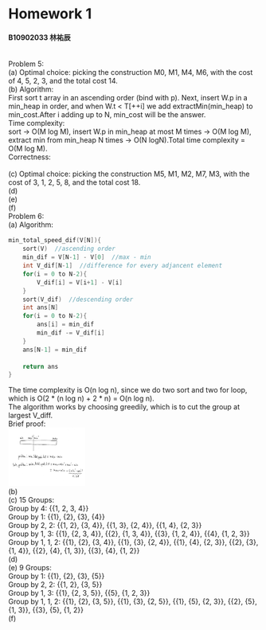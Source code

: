 # Homework 1
#### B10902033 林祐辰
<br>
Problem 5:<br>
(a) Optimal choice: picking the construction M0, M1, M4, M6, with the cost of 4, 5, 2, 3, and the total cost 14.
<br>
(b) Algorithm:<br>
First sort t array in an ascending order (bind with p). Next, insert W.p in a min_heap in order, and when W.t < T[++i] we add extractMin(min_heap) to min_cost.After i adding up to N, min_cost will be the answer.<br>
Time complexity:<br>
sort -> O(M log M), insert W.p in min_heap at most M times -> O(M log M), extract min from min_heap N times -> O(N logN).Total time complexity = O(M log M).<br>
Correctness:<br>

<br>
(c) Optimal choice: picking the construction M5, M1, M2, M7, M3, with the cost of 3, 1, 2, 5, 8, and the total cost 18.
<br>
(d)

<br>
(e)

<br>
(f)

<br>
Problem 6:<br>
(a) Algorithm:<br>

```C
min_total_speed_dif(V[N]){
    sort(V)  //ascending order
    min_dif = V[N-1] - V[0]  //max - min
    int V_dif[N-1]  //difference for every adjancent element
    for(i = 0 to N-2){
        V_dif[i] = V[i+1] - V[i]
    }
    sort(V_dif)  //descending order
    int ans[N]
    for(i = 0 to N-2){
        ans[i] = min_dif
        min_dif -= V_dif[i]
    }
    ans[N-1] = min_dif

    return ans
}
```
The time complexity is O(n log n), since we do two sort and two for loop, which is O(2 * (n log n) + 2 * n) = O(n log n).<br>
The algorithm works by choosing greedily, which is to cut the group at largest V_diff.<br>
Brief proof:<br>
<img src="./ada_4.jpg" style="zoom:15%" /><br>
(b)
<br>
(c) 15 Groups:<br>
Group by 4: {{1, 2, 3, 4}}<br>
Group by 1: {{1}, {2}, {3}, {4}}<br>
Group by 2, 2: {{1, 2}, {3, 4}}, {{1, 3}, {2, 4}}, {{1, 4}, {2, 3}}<br>
Group by 1, 3: {{1}, {2, 3, 4}}, {{2}, {1, 3, 4}}, {{3}, {1, 2, 4}}, {{4}, {1, 2, 3}}<br>
Group by 1, 1, 2: {{1}, {2}, {3, 4}}, {{1}, {3}, {2, 4}}, {{1}, {4}, {2, 3}}, {{2}, {3}, {1, 4}}, {{2}, {4}, {1, 3}}, {{3}, {4}, {1, 2}}
<br>
(d)
<br>
(e) 9 Groups:<br>
Group by 1: {{1}, {2}, {3}, {5}}<br>
Group by 2, 2: {{1, 2}, {3, 5}}<br>
Group by 1, 3: {{1}, {2, 3, 5}}, {{5}, {1, 2, 3}}<br>
Group by 1, 1, 2: {{1}, {2}, {3, 5}}, {{1}, {3}, {2, 5}}, {{1}, {5}, {2, 3}}, {{2}, {5}, {1, 3}}, {{3}, {5}, {1, 2}}
<br>
(f)